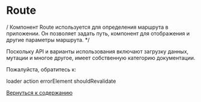 # Route

/ Компонент Route используется для определения маршрута в приложении. Он позволяет задать путь, компонент для отображения и другие параметры маршрута. */

Поскольку API и варианты использования <Route /> включают загрузку данных, мутации и многое другое, <Route> имеет собственную категорию документации.

Пожалуйста, обратитесь к:

<Route>
loader
action
errorElement
shouldRevalidate


[Вернуться к содержанию](./index.md)